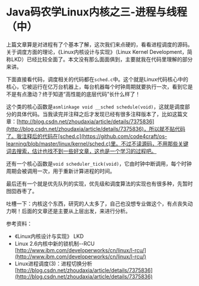 Java码农学Linux内核之三-进程与线程（中）
=====

上篇文章算是对进程有了个基本了解，这次我们来点硬的，看看进程调度的源码。关于调度方面的理论，《Linux内核设计与实现》（Linux Kernel Development，简称LKD）已经比较全面了。本文没有那么面面俱到，主要就我在代码里理解的部分来讲。

下面直接看代码，调度相关的代码都在`sched.c`中。这个就是Linux代码核心中的核心，它被运行在亿万台机器上，每台机器每个时钟周期就要执行一次，看到它是不是有点激动？终于知道“高性能的底层代码”长什么样了！

这个类的核心函数是`asmlinkage void __sched schedule(void)`，这就是调度部分的具体代码。当我读完并注释之后才发现已经有很多注释版本了，比如这篇文章：[http://blog.csdn.net/zhoudaxia/article/details/7375836](http://blog.csdn.net/zhoudaxia/article/details/7375836)，所以就不贴代码了。我注释后的代码在[sched.c](https://github.com/code4craft/os-learning/blob/master/linux/kernel/sched.c)里。不过不读源码，不用那些关键词去搜索，估计也找不到一些好文章，这也是一个学习的过程吧。

还有一个核心函数是`void scheduler_tick(void)`，它由时钟中断调用，每个时钟周期会被调用一次，用于重新计算进程的时间。

最后还有一个就是优先队列的实现，优先级和调度算法的实现也有很多种，先暂时囫囵吞枣了。

吐槽一下：内核这个东西，研究的人太多了，自己也没想专业做这个，有点丧失动力啊！后面的文章还是主要从上层出发，来进行分析。

参考资料：

* 《Linux内核设计与实现》 LKD
* Linux 2.6内核中新的锁机制--RCU [http://www.ibm.com/developerworks/cn/linux/l-rcu/](http://www.ibm.com/developerworks/cn/linux/l-rcu/)
* Linux进程调度(3)：进程切换分析 [http://blog.csdn.net/zhoudaxia/article/details/7375836](http://blog.csdn.net/zhoudaxia/article/details/7375836)